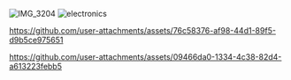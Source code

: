 
![IMG_3204](https://github.com/user-attachments/assets/6418f20c-f2b9-46b2-b623-9847ae49599c)
![electronics](https://github.com/user-attachments/assets/5dd10d63-feb1-4a9c-b234-279e1b881540)

https://github.com/user-attachments/assets/76c58376-af98-44d1-89f5-d9b5ce975651

https://github.com/user-attachments/assets/09466da0-1334-4c38-82d4-a613223febb5

